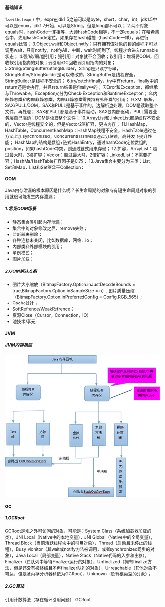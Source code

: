 #### 基础知识
1.`swithc(expr)` 中，expr在jdk1.5之前可以是byte，short，char，int，jdk1.5中可以是enum，jdk1.7开始，可以是String，但是long都不可以；
2.两个对象equals时，hashCode一定相等，大师hashCode相等，不一定equals；在哈希集合中，先用hashCode定位，如果存在hash碰撞（hashCode一样），再进行equals比较；
3.Object.wait和Object.notfy；只有拥有该对象的锁的线程才可以调用wait，只有notify，notifyAll，中断，wait时间到了，线程才会进入runnable状态；
4.强/软/弱/虚引用；强引用：对象就不会回收；软引用：堆将要OOM，回收软引用指向的对象；弱引用:GC回收弱引用指向的对象；
5.String/StringBuffer/StringBuilder，String是只读字符串，StringBuffer/StringBuilder是可以修改的，StringBuffer是线程安全，StringBuilder是线程不安全的；
6.try/catch/finally，try中有return，finally中的return还是会执行，并且return结果是finally中的；
7.Error和Exception，都继承与Throwable，Exception又分为Check-Exception和RuntimeException；
8.内部静态类和内部非静态类，内部非静态类需要持有外部类的引用；
9.XML解析，SAX/PULL/DOM，SAX和PULL是基于事件的，边解析边处理，DOM是读取整个文件，再处理；
    SAX和PULL都是基于事件驱动，SAX是内部驱动，PULL需要业务层自己驱动；DOM是读取整个文件；
10.ArrayList和LinkedList都是线程不安全的，Vector是线程安全的，但是Vector2倍扩容，更占内存；
11.HashMap，HashTable，ConcurrentHashMap：HashMap线程不安全，HashTable通过在方法上加synchronized，ConcurrentHashMap通过分段锁，高并发下提升性能；
    HashMap的结构是数组+链式HashEntry，通过hashCode定位数组的position，如果hashCode冲突，则通过链式用来存储；
12.扩容，ArrayList：超过最大时，2被扩容；Vector：超过最大时，2倍扩容；LinkedList：不需要扩容；HashMa/HashTable扩容因子是0.75；
13.Java集合主要分为三类：List，Set和Map，List和Set继承于Collection；
#### OOM
Java内存泄漏的根本原因是什么呢？长生命周期的对象持有短生命周期对象的引用就很可能发生内存泄漏；
##### 1.常见OOM场景
+ 静态集合类引起内存泄漏；
+ 集合中的对象修改之后，remove失败；
+ 监听器未删除；
+ 各种连接未关闭，比如数据库，网络，io；
+ 内部类和外部模块的引用；
+ 单例模式；
+ 图片加载；

##### 2.OOM解决方案
+ 图片大小缩放（BitmapFactory.Option.inJustDecodeBounds = true,BitmapFactory.Option.inSampleSize = n）,
图片质量压缩（BitmapFactory.Option.inPreferredConfig = Config.RGB_565）;
+ Cache设计；
+ SoftRefrence/WeakRefrence；
+ 资源Close（Cursor，Connection，IO）
+ 池技术/享元;

#### JVM
##### JVM内存模型

![JVM_内存模型](Image/JVM_内存模型.png)

#### GC
##### 1.GCRoot
GCRoot是堆之外可访问的对象，可能是：System Class（系统加载器加载的类），JNI Local（Native中的本地变量），JNI Global（Native中的全局变量），Thread Block（当前活跃线程块中的引用对象），Thread（启动且未停止的线程），Busy Monitor（其wait或notify方法被调用，或者synchronized同步的对象），Java Local（局部变量），Native Stack（Native代码的入参和出参），Finalizer（在队列中等待Finalizer运行的对象），Unfinalized（拥有finalize方法，但是还没有被终结且不再finalizer队列的对象），Unreachable（其他对象不可达，但是被内存分析器标记为GCRoot），Unknown（没有根类型的对象）；

##### 2.GC算法
引用计数算法（存在循环引用问题）
GCRoot
